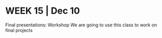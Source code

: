 <h1>WEEK 15 | Dec 10 </h1>
<p>Final presentations: Workshop
We are going to use this class to work on final projects</p>
